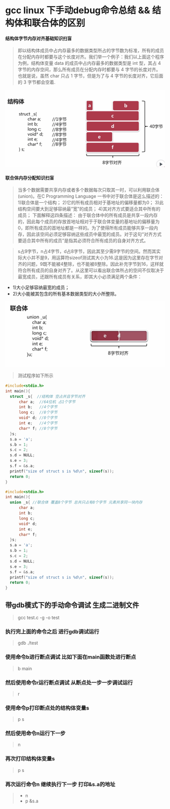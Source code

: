 # gcc linux 下手动debug命令总结 && 结构体和联合体的区别
#### 结构体字节内存对齐基础知识扫盲
> 即以结构体成员中占内存最多的数据类型所占的字节数为标准，所有的成员在分配内存时都要与这个长度对齐。我们举一个例子：我们以上面这个程序为例，结构体变量 data 的成员中占内存最多的数据类型是 int 型，其占 4 字节的内存空间，那么所有成员在分配内存时都要与 4 字节的长度对齐。也就是说，虽然 char 只占 1 字节，但是为了与 4 字节的长度对齐，它后面的 3 字节都会空着.

![Image text](https://raw.githubusercontent.com/fengjun2016/myGitBook/master/img_cut/struct1.png)

#### 联合体内存分配知识扫盲
> 当多个数据需要共享内存或者多个数据每次只取其一时，可以利用联合体(union)。在C Programming Language 一书中对于联合体是这么描述的： 
1)联合体是一个结构； 
2)它的所有成员相对于基地址的偏移量都为0； 
3)此结构空间要大到足够容纳最”宽”的成员； 
4)其对齐方式要适合其中所有的成员； 
下面解释这四条描述： 
由于联合体中的所有成员是共享一段内存的，因此每个成员的存放首地址相对于于联合体变量的基地址的偏移量为0，即所有成员的首地址都是一样的。为了使得所有成员能够共享一段内存，因此该空间必须足够容纳这些成员中最宽的成员。对于这句“对齐方式要适合其中所有的成员”是指其必须符合所有成员的自身对齐方式。

> s占9字节，n占4字节，d占8字节，因此其至少需9字节的空间。然而其实际大小并不是9，用运算符sizeof测试其大小为16.这是因为这里存在字节对齐的问题，9既不能被4整除，也不能被8整除。因此补充字节到16，这样就符合所有成员的自身对齐了。从这里可以看出联合体所占的空间不仅取决于最宽成员，还跟所有成员有关系，即其大小必须满足两个条件：
* 1)大小足够容纳最宽的成员；
* 2)大小能被其包含的所有基本数据类型的大小所整除。

![Image text](https://raw.githubusercontent.com/fengjun2016/myGitBook/master/img_cut/union.png)

> 测试程序如下所示
  ``` c 
  #include<stdio.h>
  int main(){
  	struct _s{  //结构体 空占并且字节对齐
		char a;  //64位机 占1个字节
		int b;   //4个字节
		long c;  //8个字节
		void* d; //8个字节
		int e;   //4个字节
		char* f; //8个字节
  	}s;
  	s.a = 'a';
  	s.b = 1;
  	s.c = 2;
  	s.d = NULL;
  	s.e = 3;
  	s.f = &s.a;
  	printf("size of struct s is %d\n", sizeof(s));
	return 0;
  }
  ```

  ``` c
  #include<stdio.h>
  int main(){
  	union _s{ //联合体 覆盖8个字节 总共只占有8个字节 元素共享同一块内存
		char a;
		int b;
		long c;
		void* d;
		int e;
		char* f;
  	}s;
  	s.a = 'a';
  	s.b = 1;
  	s.c = 2;
  	s.d = NULL;
  	s.e = 3;
  	s.f = &s.a;
  	printf("size of struct s is %d\n", sizeof(s));
	return 0;
  }
  ```

## 带gdb模式下的手动命令调试 生成二进制文件
> gcc test.c -g -o test

### 执行完上面的命令之后 进行gdb调试运行
> gdb ./test

### 使用命令b进行断点调试 比如下面在main函数处进行断点
> b main

### 然后使用命令r运行断点调试 从断点处一步一步调试运行
> r

### 使用命令p打印断点处的结构体变量s
> p s

### 然后使用命令n运行下一步
> n

### 再次打印结构体变量s
> p s

### 再次运行命令n 继续执行下一步 打印&s.a的地址
> * n 
> * p &s.a

